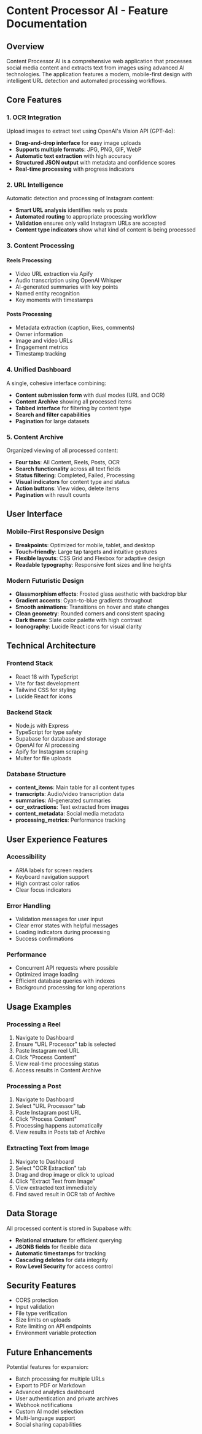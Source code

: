# Content Processor AI - Feature Documentation

## Overview

Content Processor AI is a comprehensive web application that processes social media content and extracts text from images using advanced AI technologies. The application features a modern, mobile-first design with intelligent URL detection and automated processing workflows.

## Core Features

### 1. OCR Integration

Upload images to extract text using OpenAI's Vision API (GPT-4o):

- **Drag-and-drop interface** for easy image uploads
- **Supports multiple formats**: JPG, PNG, GIF, WebP
- **Automatic text extraction** with high accuracy
- **Structured JSON output** with metadata and confidence scores
- **Real-time processing** with progress indicators

### 2. URL Intelligence

Automatic detection and processing of Instagram content:

- **Smart URL analysis** identifies reels vs posts
- **Automated routing** to appropriate processing workflow
- **Validation** ensures only valid Instagram URLs are accepted
- **Content type indicators** show what kind of content is being processed

### 3. Content Processing

#### Reels Processing
- Video URL extraction via Apify
- Audio transcription using OpenAI Whisper
- AI-generated summaries with key points
- Named entity recognition
- Key moments with timestamps

#### Posts Processing
- Metadata extraction (caption, likes, comments)
- Owner information
- Image and video URLs
- Engagement metrics
- Timestamp tracking

### 4. Unified Dashboard

A single, cohesive interface combining:

- **Content submission form** with dual modes (URL and OCR)
- **Content Archive** showing all processed items
- **Tabbed interface** for filtering by content type
- **Search and filter capabilities**
- **Pagination** for large datasets

### 5. Content Archive

Organized viewing of all processed content:

- **Four tabs**: All Content, Reels, Posts, OCR
- **Search functionality** across all text fields
- **Status filtering**: Completed, Failed, Processing
- **Visual indicators** for content type and status
- **Action buttons**: View video, delete items
- **Pagination** with result counts

## User Interface

### Mobile-First Responsive Design

- **Breakpoints**: Optimized for mobile, tablet, and desktop
- **Touch-friendly**: Large tap targets and intuitive gestures
- **Flexible layouts**: CSS Grid and Flexbox for adaptive design
- **Readable typography**: Responsive font sizes and line heights

### Modern Futuristic Design

- **Glassmorphism effects**: Frosted glass aesthetic with backdrop blur
- **Gradient accents**: Cyan-to-blue gradients throughout
- **Smooth animations**: Transitions on hover and state changes
- **Clean geometry**: Rounded corners and consistent spacing
- **Dark theme**: Slate color palette with high contrast
- **Iconography**: Lucide React icons for visual clarity

## Technical Architecture

### Frontend Stack
- React 18 with TypeScript
- Vite for fast development
- Tailwind CSS for styling
- Lucide React for icons

### Backend Stack
- Node.js with Express
- TypeScript for type safety
- Supabase for database and storage
- OpenAI for AI processing
- Apify for Instagram scraping
- Multer for file uploads

### Database Structure
- **content_items**: Main table for all content types
- **transcripts**: Audio/video transcription data
- **summaries**: AI-generated summaries
- **ocr_extractions**: Text extracted from images
- **content_metadata**: Social media metadata
- **processing_metrics**: Performance tracking

## User Experience Features

### Accessibility
- ARIA labels for screen readers
- Keyboard navigation support
- High contrast color ratios
- Clear focus indicators

### Error Handling
- Validation messages for user input
- Clear error states with helpful messages
- Loading indicators during processing
- Success confirmations

### Performance
- Concurrent API requests where possible
- Optimized image loading
- Efficient database queries with indexes
- Background processing for long operations

## Usage Examples

### Processing a Reel
1. Navigate to Dashboard
2. Ensure "URL Processor" tab is selected
3. Paste Instagram reel URL
4. Click "Process Content"
5. View real-time processing status
6. Access results in Content Archive

### Processing a Post
1. Navigate to Dashboard
2. Select "URL Processor" tab
3. Paste Instagram post URL
4. Click "Process Content"
5. Processing happens automatically
6. View results in Posts tab of Archive

### Extracting Text from Image
1. Navigate to Dashboard
2. Select "OCR Extraction" tab
3. Drag and drop image or click to upload
4. Click "Extract Text from Image"
5. View extracted text immediately
6. Find saved result in OCR tab of Archive

## Data Storage

All processed content is stored in Supabase with:
- **Relational structure** for efficient querying
- **JSONB fields** for flexible data
- **Automatic timestamps** for tracking
- **Cascading deletes** for data integrity
- **Row Level Security** for access control

## Security Features

- CORS protection
- Input validation
- File type verification
- Size limits on uploads
- Rate limiting on API endpoints
- Environment variable protection

## Future Enhancements

Potential features for expansion:
- Batch processing for multiple URLs
- Export to PDF or Markdown
- Advanced analytics dashboard
- User authentication and private archives
- Webhook notifications
- Custom AI model selection
- Multi-language support
- Social sharing capabilities
